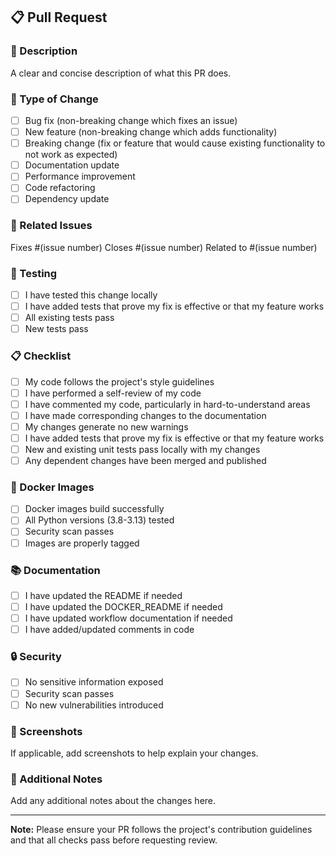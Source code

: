 ## 📋 Pull Request

### 📝 Description
A clear and concise description of what this PR does.

### 🔄 Type of Change
- [ ] Bug fix (non-breaking change which fixes an issue)
- [ ] New feature (non-breaking change which adds functionality)
- [ ] Breaking change (fix or feature that would cause existing functionality to not work as expected)
- [ ] Documentation update
- [ ] Performance improvement
- [ ] Code refactoring
- [ ] Dependency update

### 🎯 Related Issues
Fixes #(issue number)
Closes #(issue number)
Related to #(issue number)

### 🧪 Testing
- [ ] I have tested this change locally
- [ ] I have added tests that prove my fix is effective or that my feature works
- [ ] All existing tests pass
- [ ] New tests pass

### 📋 Checklist
- [ ] My code follows the project's style guidelines
- [ ] I have performed a self-review of my code
- [ ] I have commented my code, particularly in hard-to-understand areas
- [ ] I have made corresponding changes to the documentation
- [ ] My changes generate no new warnings
- [ ] I have added tests that prove my fix is effective or that my feature works
- [ ] New and existing unit tests pass locally with my changes
- [ ] Any dependent changes have been merged and published

### 🐳 Docker Images
- [ ] Docker images build successfully
- [ ] All Python versions (3.8-3.13) tested
- [ ] Security scan passes
- [ ] Images are properly tagged

### 📚 Documentation
- [ ] I have updated the README if needed
- [ ] I have updated the DOCKER_README if needed
- [ ] I have updated workflow documentation if needed
- [ ] I have added/updated comments in code

### 🔒 Security
- [ ] No sensitive information exposed
- [ ] Security scan passes
- [ ] No new vulnerabilities introduced

### 🎨 Screenshots
If applicable, add screenshots to help explain your changes.

### 📄 Additional Notes
Add any additional notes about the changes here.

---

**Note:** Please ensure your PR follows the project's contribution guidelines and that all checks pass before requesting review.
